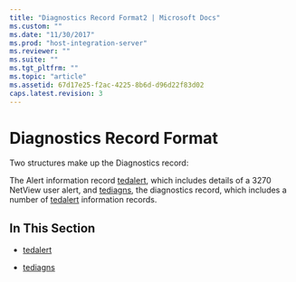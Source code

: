 ```yaml
---
title: "Diagnostics Record Format2 | Microsoft Docs"
ms.custom: ""
ms.date: "11/30/2017"
ms.prod: "host-integration-server"
ms.reviewer: ""
ms.suite: ""
ms.tgt_pltfrm: ""
ms.topic: "article"
ms.assetid: 67d17e25-f2ac-4225-8b6d-d96d22f83d02
caps.latest.revision: 3
---
```

# Diagnostics Record Format
Two structures make up the Diagnostics record:  
  
 The Alert information record [tedalert](../HIS2010/tedalert1.md), which includes details of a 3270 NetView user alert, and [tediagns](../HIS2010/tediagns2.md), the diagnostics record, which includes a number of [tedalert](../HIS2010/tedalert1.md) information records.  
  
## In This Section  
  
-   [tedalert](../HIS2010/tedalert1.md)  
  
-   [tediagns](../HIS2010/tediagns2.md)